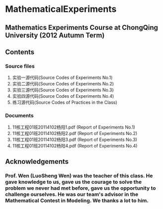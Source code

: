 # MathematicalExperiments
## Mathematics Experiments Course at ChongQing University (2012 Autumn Term) 

## Contents
### Source files
1. 实验一源代码(Source Codes of Experiments No.1)
2. 实验二源代码(Source Codes of Experiments No.2)
3. 实验三源代码(Source Codes of Experiments No.3)
4. 实验四源代码(Source Codes of Experiments No.4)
5. 练习源代码(Source Codes of Practices in the Class)
### Documents
1. 11核工程01班20114102杨阳1.pdf (Report of Experiments No.1)
2. 11核工程01班20114102杨阳2.pdf (Report of Experiments No.2)
4. 11核工程01班20114102杨阳3.pdf (Report of Experiments No.3)
5. 11核工程01班20114102杨阳4.pdf (Report of Experiments No.4)

## Acknowledgements
### Prof. Wen (LuoSheng Wen) was the teacher of this class. He gave knowledge to us, gave us the courage to solve the problem we never had met before, gave us the opportunity to challenge ourselves. He was our team's advisor in the Mathematical Contest in Modeling. We thanks a lot to him.
